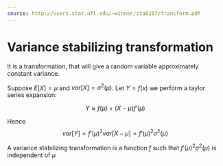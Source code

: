 ```yaml
---
source: http://users.stat.ufl.edu/~winner/sta6207/transform.pdf
---
```

# Variance stabilizing transformation

It is a transformation, that will give a random variable approximately constant variance.

Suppose $E[X] = \mu$ and $var[X] = \sigma^2(\mu)$. Let $Y = f(x)$ we perform a taylor series expansion:

$$
Y \approx f(\mu) + (X - \mu)f'(\mu)
$$

Hence 
$$
var[Y] = f'(\mu)^2 var[X - \mu] = f'(\mu)^2 \sigma^2(\mu)
$$

A variance stabilizing transformation is a function $f$ such that $f'(\mu)^2 \sigma^2(\mu)$ is independent of $\mu$

